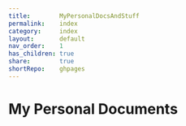 ```yaml
---
title:        MyPersonalDocsAndStuff
permalink:    index
category:     index
layout:       default
nav_order:    1
has_children: true
share:        true
shortRepo:    ghpages  
---
```

  
# My Personal Documents